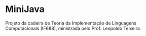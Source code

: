 # MiniJava
Projeto da cadeira de Teoria da Implementação de Linguagens Computacionais (IF688), ministrada pelo Prof. Leopoldo Teixeira.
